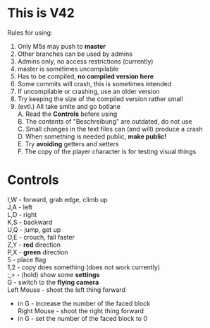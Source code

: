 # This is V42
Rules for using:  
1. Only M5s may push to __master__  
2. Other branches can be used by admins  
3. Admins only, no access restrictions (currently)  
4. master is sometimes uncompilable  
5. Has to be compiled, __no compiled version here__  
6. Some commits will crash, this is sometimes intended  
7. If uncompilable or crashing, use an older version  
8. Try keeping the size of the compiled version rather small  
9. (evtl.) All take smite and go botlane  
A. Read the __Controls__ before using  
B. The contents of "Beschreibung" are outdated, do not use  
C. Small changes in the text files can (and will) produce a crash  
D. When something is needed public, __make public!__  
E. Try __avoiding__ getters and setters  
F. The copy of the player character is for testing visual things

# Controls
I,W - forward, grab edge, climb up  
J,A - left  
L,D - right  
K,S - backward  
U,Q - jump, get up  
O,E - crouch, fall faster  
Z,Y - __red__ direction  
P,X - __green__ direction  
5 - place flag  
1,2 - copy does something (does not work currently)  
;,> - (hold) show some __settings__  
G - switch to the __flying camera__  
Left Mouse - shoot the left thing forward  
- in G - increase the number of the faced block  
Right Mouse - shoot the right thing forward  
- in G - set the number of the faced block to 0